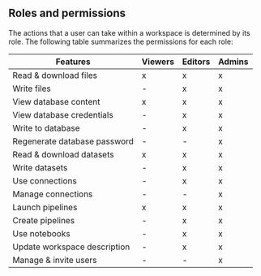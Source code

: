 ## Roles and permissions

The actions that a user can take within a workspace is determined by its role. The following table summarizes the permissions for each role:

| Features                     | Viewers | Editors | Admins |
|------------------------------|---------|---------|--------|
| Read & download files        | x       | x       | x      |
| Write files                  | -       | x       | x      |
| View database content        | x       | x       | x      |
| View database credentials    | -       | x       | x      |
| Write to database            | -       | x       | x      |
| Regenerate database password | -       | -       | x      |
| Read & download datasets     | x       | x       | x      |
| Write datasets               | -       | x       | x      |
| Use connections              | -       | x       | x      |
| Manage connections           | -       | -       | x      |
| Launch pipelines             | x       | x       | x      |
| Create pipelines             | -       | x       | x      |
| Use notebooks                | -       | x       | x      |
| Update workspace description | -       | x       | x      |
| Manage & invite users        | -       | -       | x      |
